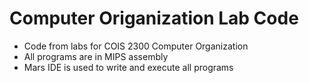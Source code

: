 # Computer Origanization Lab Code
* Code from labs for COIS 2300 Computer Organization
* All programs are in MIPS assembly
* Mars IDE is used to write and execute all programs
